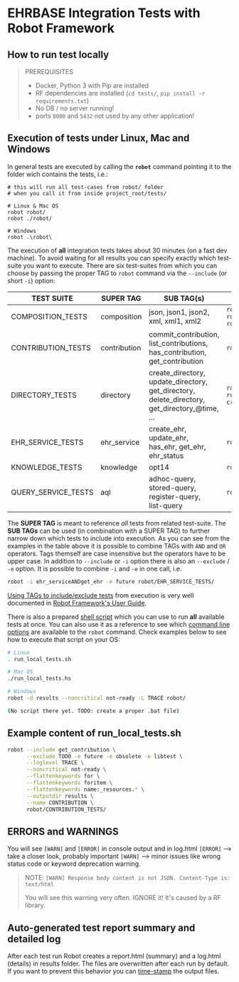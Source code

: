 # EHRBASE Integration Tests with Robot Framework

## How to run test locally

> PREREQUISITES
>
> - Docker, Python 3 with Pip are installed
> - RF dependencies are installed (`cd tests/`, `pip install -r requirements.txt`)
> - No DB / no server running!
> - ports `8080` and `5432` not used by any other application!


## Execution of tests under Linux, Mac and Windows
In general tests are executed by calling the **`robot`** command pointing it to the folder wich contains the tests, i.e.:
```
# this will run all test-cases from robot/ folder 
# when you call it from inside project_root/tests/

# Linux & Mac OS
robot robot/
robot ./robot/

# Windows
robot .\robot\
```

The execution of **all** integration tests takes about 30 minutes (on a fast dev machine). To avoid waiting for all results you can specify exactly which test-suite you want to execute. There are six test-suites from which you can choose by passing the proper TAG to `robot` command via the `--include` (or short `-i`) option: 

TEST SUITE          | SUPER TAG     | SUB TAG(s)    | EXAMPLE(s)
---                 | ---           | ---           | ---
COMPOSITION_TESTS   | composition   | json, json1, json2, <br> xml, xml1, xml2 | `robot --include composition` <br> `robot -i composition` <br> `robot -i compositionANDjson`
CONTRIBUTION_TESTS  | contribution  | commit_contribution, <br> list_contributions, <br> has_contribution, <br> get_contribution | `robot -i contribution`
DIRECTORY_TESTS     | directory     | create_directory, <br> update_directory, <br> get_directory, <br> delete_directory, <br> get_directory_@time, <br> ...   | `robot -i composition` <br> `robot -i create_directoryORupdate_directory`
EHR_SERVICE_TESTS   | ehr_service   | create_ehr, update_ehr, <br> has_ehr, get_ehr, <br>  ehr_status | `robot -i ehr_service`
KNOWLEDGE_TESTS     | knowledge     | opt14 | `robot -i knowledge`
QUERY_SERVICE_TESTS | aql           | adhoc-query, <br> stored-query, <br> register-query, <br> list-query   | `robot -i adhoc-query`

The **SUPER TAG** is meant to reference *all* tests from related test-suite. The **SUB TAGs** can be used (in combination with a SUPER TAG) to further narrow down which tests to include into execution. As you can see from the examples in the table above it is possible to combine TAGs with `AND` and `OR` operators. Tags themself are case insensitive but the operators have to be upper case. In addition to `--include` or `-i` option there is also an `--exclude` / `-e` option. It is possible to combine `-i` and `-e` in one call, i.e.
```bash
robot -i ehr_serviceANDget_ehr -e future robot/EHR_SERVICE_TESTS/
```
[Using TAGs to include/exclude tests] from execution is very well documented in [Robot Framework's User Guide].

There is also a prepared [shell script] which you can use to run **all** available tests at once. You can also use it as a reference to see which [command line options] are available to the `robot` command. Check examples below to see how to execute that script on your OS: 


```bash
# Linux
. run_local_tests.sh

# Mac OS
./run_local_tests.hs

# Windows
robot -d results --noncritical not-ready -L TRACE robot/

(No script there yet. TODO: create a proper .bat file)

```

## Example content of run_local_tests.sh
```bash
robot --include get_contribution \
      --exclude TODO -e future -e obsolete -e libtest \
      --loglevel TRACE \
      --noncritical not-ready \
      --flattenkeywords for \
      --flattenkeywords foritem \
      --flattenkeywords name:_resources.* \
      --outputdir results \
      --name CONTRIBUTION \
      robot/CONTRIBUTION_TESTS/
```



## ERRORS and WARNINGS

You will see `[WARN]` and `[ERROR]` in console output and in log.html
`[ERROR]` --> take a closer look, probably important
`[WARN]`  --> minor issues like wrong status code or keyword deprecation warning.

> NOTE: `[WARN]	Response body content is not JSON. Content-Type is: text/html`
>
> You will see this warning very often. IGNORE it! It's caused by a RF library.



## Auto-generated test report summary and detailed log

After each test run Robot creates a report.html (summary) and a log.html
(details) in results folder. The files are overwritten after each run by default.
If you want to prevent this behavior you can [time-stamp](http://robotframework.org/robotframework/latest/RobotFrameworkUserGuide.html#timestamping-output-files) the output files.




[shell script]: ./run_local_tests.sh

[Robot Framework's User Guide]: http://robotframework.org/robotframework/latest/RobotFrameworkUserGuide.html

[command line options]: http://robotframework.org/robotframework/latest/RobotFrameworkUserGuide.html#using-command-line-options

[Using TAGs to include/exclude tests]: http://robotframework.org/robotframework/latest/RobotFrameworkUserGuide.html#by-tag-names

